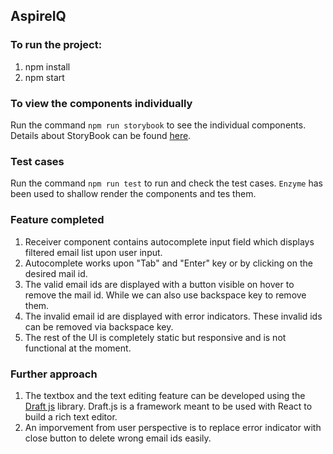 ## AspireIQ

### To run the project:

1. npm install
2. npm start

### To view the components individually

Run the command `npm run storybook` to see the individual components. Details about StoryBook can be found [here](https://storybook.js.org/).

### Test cases

Run the command `npm run test` to run and check the test cases. `Enzyme` has been used to shallow render the components and tes them.

### Feature completed

1. Receiver component contains autocomplete input field which displays filtered email list upon user input.
2. Autocomplete works upon "Tab" and "Enter" key or by clicking on the desired mail id.
3. The valid email ids are displayed with a button visible on  hover to remove the mail id. While we can also use backspace key to remove them.
4. The invalid email id are displayed with error indicators. These invalid ids can be removed via backspace key.
5. The rest of the UI is completely static but responsive and is not functional at the moment.

### Further approach

1. The textbox and the text editing feature can be developed using the [Draft js](https://draftjs.org/) library. Draft.js is a framework meant to be used with React to build a rich text editor.
2. An imporvement from user perspective is to replace error indicator with close button to delete wrong email ids easily.
